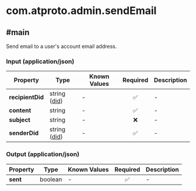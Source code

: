 # com.atproto.admin.sendEmail

## #main

Send email to a user's account email address.

### Input (application/json)

| Property | Type | Known Values | Required | Description |
| --- | --- | --- | :---: | --- |
| **recipientDid** | string ([did](https://atproto.com/specs/did)) | - | ✅ | - |
| **content** | string | - | ✅ | - |
| **subject** | string | - | ❌ | - |
| **senderDid** | string ([did](https://atproto.com/specs/did)) | - | ✅ | - |

### Output (application/json)

| Property | Type | Known Values | Required | Description |
| --- | --- | --- | :---: | --- |
| **sent** | boolean | - | ✅ | - |
